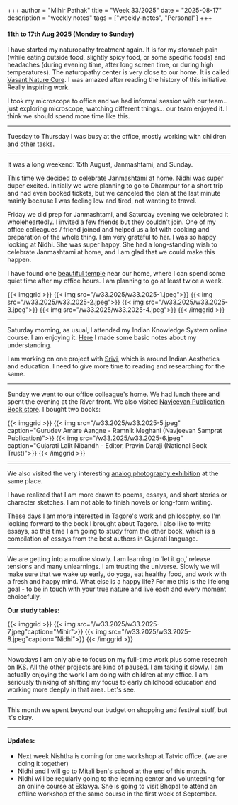 +++
author = "Mihir Pathak"
title = "Week 33/2025"
date = "2025-08-17"
description = "weekly notes"
tags = ["weekly-notes", "Personal"]
+++


#### 11th to 17th Aug 2025 (Monday to Sunday)

I have started my naturopathy treatment again. It is for my stomach pain (while eating outside food, slightly spicy food, or some specific foods) and headaches (during evening time, after long screen time, or during high temperatures). The naturopathy center is very close to our home. It is called [Vasant Nature Cure](https://vasantnaturecurehospital.com/). I was amazed after reading the history of this initiative. Really inspiring work.

I took my microscope to office and we had informal session with our team.. just exploring microscope, watching different things... our team enjoyed it. I think we should spend more time like this.

---

Tuesday to Thursday I was busy at the office, mostly working with children and other tasks.

---

It was a long weekend: 15th August, Janmashtami, and Sunday.

This time we decided to celebrate Janmashtami at home. Nidhi was super duper excited. Initially we were planning to go to Dharmpur for a short trip and had even booked tickets, but we canceled the plan at the last minute mainly because I was feeling low and tired, not wanting to travel.

Friday we did prep for Janmashtami, and Saturday evening we celebrated it wholeheartedly. I invited a few friends but they couldn't join. One of my office colleagues / friend joined and helped us a lot with cooking and preparation of the whole thing. I am very grateful to her. I was so happy looking at Nidhi. She was super happy. She had a long-standing wish to celebrate Janmashtami at home, and I am glad that we could make this happen.

I have found one [beautiful temple](https://ahmedabad.chinmayamission.com/our-centre/) near our home, where I can spend some quiet time after my office hours. I am planning to go at least twice a week.

{{< imggrid >}}
{{< img src="/w33.2025/w33.2025-1.jpeg">}}
{{< img src="/w33.2025/w33.2025-2.jpeg">}}
{{< img src="/w33.2025/w33.2025-3.jpeg">}}
{{< img src="/w33.2025/w33.2025-4.jpeg">}}
{{< /imggrid >}}

---

Saturday morning, as usual, I attended my Indian Knowledge System online course. I am enjoying it. [Here](blog/iks/) I made some basic notes about my understanding.

I am working on one project with [Srivi](https://www.sriviliveshere.com/), which is around Indian Aesthetics and education. I need to give more time to reading and researching for the same.

---

Sunday we went to our office colleague's home. We had lunch there and spent the evening at the River front. We also visited [Navjeevan Publication Book store](https://www.instagram.com/navajivantrust/?hl=en). I bought two books:

{{< imggrid >}}
{{< img src="/w33.2025/w33.2025-5.jpeg" caption="Gurudev Amare Aangne - Ramnik Meghani (Navjeevan Samprat Publication)">}}
{{< img src="/w33.2025/w33.2025-6.jpeg" caption="Gujarati Lalit Nibandh - Editor, Pravin Daraji (National Book Trust)">}}
{{< /imggrid >}}

---

We also visited the very interesting [analog photography exhibition](https://www.instagram.com/reel/DNfxMKkv7Vc/?utm_source=ig_web_copy_link&igsh=MzRlODBiNWFlZA==) at the same place.

I have realized that I am more drawn to poems, essays, and short stories or character sketches. I am not able to finish novels or long-form writing.

These days I am more interested in Tagore's work and philosophy, so I'm looking forward to the book I brought about Tagore. I also like to write essays, so this time I am going to study from the other book, which is a compilation of essays from the best authors in Gujarati language.

---

We are getting into a routine slowly. I am learning to 'let it go,' release tensions and many unlearnings. I am trusting the universe. Slowly we will make sure that we wake up early, do yoga, eat healthy food, and work with a fresh and happy mind. What else is a happy life? For me this is the lifelong goal - to be in touch with your true nature and live each and every moment choicefully.

**Our study tables:**

{{< imggrid >}}
{{< img src="/w33.2025/w33.2025-7.jpeg"caption="Mihir">}}
{{< img src="/w33.2025/w33.2025-8.jpeg"caption="Nidhi">}}
{{< /imggrid >}}

---

Nowadays I am only able to focus on my full-time work plus some research on IKS. All the other projects are kind of paused. I am taking it slowly. I am actually enjoying the work I am doing with children at my office. I am seriously thinking of shifting my focus to early childhood education and working more deeply in that area. Let's see.

---

This month we spent beyond our budget on shopping and festival stuff, but it's okay.

---

#### Updates:

- Next week Nishtha is coming for one workshop at Tatvic office. (we are doing it together)
- Nidhi and I will go to Mitali ben's school at the end of this month.
- Nidhi will be regularly going to the learning center and volunteering for an online course at Eklavya. She is going to visit Bhopal to attend an offline workshop of the same course in the first week of September.